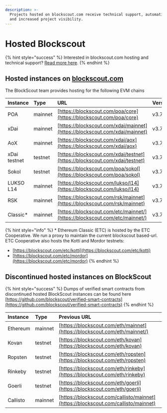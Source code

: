 ```yaml
---
description: >-
  Projects hosted on blockscout.com receive technical support, automatic updates
  and increased project visibility.
---
```


# Hosted Blockscout

{% hint style="success" %}
Interested in blockscout.com hosting and technical support? [Read more here](../../for-projects/premium-features/your-chain-on-blockscout.com.md).
{% endhint %}

## Hosted instances on [blockscout.com](http://blockscout.com)

The BlockScout team provides hosting for the following EVM chains

| Instance | Type | URL | Version |
| :--- | :--- | :--- | :--- |
| POA | mainnet | [https://blockscout.com/poa/core](https://blockscout.com/poa/core) | v3.7.3 |
| xDai | mainnet | [https://blockscout.com/xdai/mainnet](https://blockscout.com/xdai/mainnet) | v3.7.3 |
| AoX | mainnet | [https://blockscout.com/xdai/aox](https://blockscout.com/xdai/aox) | v3.7.3 |
| xDai testnet | testnet | [https://blockscout.com/xdai/testnet](https://blockscout.com/xdai/testnet) | v3.7.3 |
| Sokol | testnet | [https://blockscout.com/poa/sokol](https://blockscout.com/poa/sokol) | v3.7.3 |
| LUKSO L14 | mainnet | [https://blockscout.com/lukso/l14](https://blockscout.com/lukso/l14) | v3.7.2 |
| RSK | mainnet | [https://blockscout.com/rsk/mainnet](https://blockscout.com/rsk/mainnet) | v3.7.2 |
| Classic\* | mainnet | [https://blockscout.com/etc/mainnet/](https://blockscout.com/etc/mainnet/) | v3.7.3 |

{% hint style="info" %}
\* Ethereum Classic \(ETC\) is hosted by the ETC Cooperative. We run a proxy to maintain the current blockscout based-url. ETC Cooperative also hosts the Kotti and Mordor testnets:

* [https://blockscout.com/etc/kotti](https://blockscout.com/etc/kotti)
* [https://blockscout.com/etc/mordor](https://blockscout.com/etc/mordor)
{% endhint %}

## Discontinued hosted instances on BlockScout

{% hint style="success" %}
Dumps of verified smart contracts from discontinued hosted BlockScout instances can be found here [https://github.com/blockscout/verified-smart-contracts](https://github.com/blockscout/verified-smart-contracts)
{% endhint %}

| Instance | Type | Previous URL |
| :--- | :--- | :--- |
| Ethereum | mainnet | [https://blockscout.com/eth/mainnet](https://blockscout.com/eth/mainnet/) |
| Kovan | testnet | [https://blockscout.com/eth/kovan](https://blockscout.com/eth/kovan) |
| Ropsten | testnet | [https://blockscout.com/eth/ropsten](https://blockscout.com/eth/ropsten) |
| Rinkeby | testnet | [https://blockscout.com/eth/rinkeby](https://blockscout.com/eth/rinkeby) |
| Goerli | testnet | [https://blockscout.com/eth/goerli](https://blockscout.com/eth/goerli) |
| Callisto | mainnet | [https://blockscout.com/callisto/mainnet](https://blockscout.com/callisto/mainnet) |

